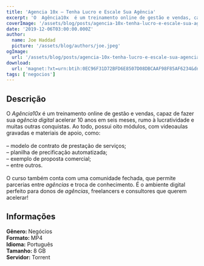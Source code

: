 ```yaml
---
title: 'Agencia 10x – Tenha Lucro e Escale Sua Agência'
excerpt: 'O  Agência10x  é um treinamento online de gestão e vendas, capaz de fazer sua  agência digital  acelerar 10 anos em seis meses, rumo à lucratividade e muitas outras conquistas. Ao todo, possui oito módulos, com videoaulas gravadas e materiais de apoio, como:  – modelo'
coverImage: '/assets/blog/posts/agencia-10x-tenha-lucro-e-escale-sua-agencia.jpg'
date: '2019-12-06T03:00:00.000Z'
author:
  name: Joe Haddad
  picture: '/assets/blog/authors/joe.jpeg'
ogImage:
  url: '/assets/blog/posts/agencia-10x-tenha-lucro-e-escale-sua-agencia.jpg'
download:
  url: 'magnet:?xt=urn:btih:0EC96F31D72BFD6E8507D08DBCAAF98F85AF6234&dn=Agencia%2010x&tr=udp%3a%2f%2ftracker.openbittorrent.com%3a1337%2fannounce&tr=udp%3a%2f%2ftracker.opentrackr.org%3a1337%2fannounce'
tags: ['negocios']
---
```

<h2>Descrição</h2>
<p></p><p>O <em>Agência10x </em>é um treinamento online de gestão e vendas, capaz de fazer sua <em>agência digital</em> acelerar 10 anos em seis meses, rumo à lucratividade e muitas outras conquistas. Ao todo, possui oito módulos, com videoaulas gravadas e materiais de apoio, como:<br/><br/>– modelo de contrato de prestação de serviços;<br/>– planilha de precificação automatizada;<br/>– exemplo de proposta comercial;<br/>– entre outros.<br/><br/>O curso também conta com uma comunidade fechada, que permite parcerias entre <em>agências</em> e troca de conhecimento. É o ambiente digital perfeito para donos de <em>agências</em>, freelancers e consultores que querem acelerar!</p><h2>Informações</h2><p><strong>Gênero: </strong>Negócios<br/><strong>Formato: </strong>MP4<br/><strong>Idioma:</strong> Português<br/><strong>Tamanho: </strong>8 GB<br/><strong>Servidor:</strong> Torrent </p>